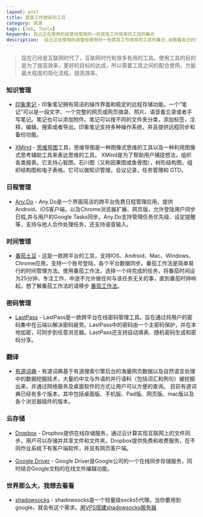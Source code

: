 ```yaml
---
layout: post
title: 提高工作效率的工具
category: 资源
tags: [Job, Tools]
keywords: 自己正在使用的或曾经使用的一些提高工作效率的工具的集合
description:  自己正在使用的或曾经使用的一些提高工作效率的工具的集合,会随着自己的不断使用不定期更新
---
```


> 现在已经是互联网时代了，互联网时代有很多有用的工具。使用工具的目的是为了提高效率，更好的目标的达成，所以需要工具之间的配合使用，方能最大程度的简化流程，提高效率。

### 知识管理

- [印象笔记](https://www.yinxiang.com/) - 印象笔记拥有简洁的操作界面和稳定的远程存储功能。一个“笔记”可以是一段文字、一个完整的网页或网页摘录、照片、语音备忘录或者手写笔记。笔记也可以添加附件。笔记可以按不同的文件夹分类，添加标签，注释，编辑，搜索或者导出。印象笔记支持多种操作系统，并且提供远程同步和备份功能。

- [XMind](http://www.xmind.net/) - [思维导图](https://zh.wikipedia.org/w/index.php?title=%E5%BF%83%E6%99%BA%E5%9B%BE&redirect=no)工具，思维导图是一种图像式思维的工具以及一种利用图像式思考辅助工具来表达思维的工具。 XMind是为了帮助用户捕捉想法，组织各类报表。它支持心智图，石川图（又称因果图或鱼骨图），树形结构图，组织结构图和电子表格。它可以做知识管理，会议记录，任务管理和 GTD。


### 日程管理

- [Any.Do](https://www.any.do/) - Any.Do是一个界面简洁的跨平台免费日程管理应用，提供Android、iOS客户端，以及Chrome浏览器扩展、网页版，允许登陆用户同步日程,并与用户的Google Tasks同步。Any.Do支持管理任务优先级、设定提醒等，支持与他人合作处理任务，还支持语音输入。

### 时间管理

- [番茄土豆](https://pomotodo.com/) - 这是一款跨平台的工具，支持IOS、Android、Mac、Windows、Chrome应用，支持一个账号登陆，各个平台数据同步。番茄工作法是简单易行的时间管理方法。使用番茄工作法，选择一个待完成的任务，将番茄时间设为25分钟，专注工作，中途不允许做任何与该任务无关的事，直到番茄时钟响起。想了解番茄工作法的请移步 [番茄工作法](https://zh.wikipedia.org/zh/%E7%95%AA%E8%8C%84%E5%B7%A5%E4%BD%9C%E6%B3%95)。

### 密码管理

- [LastPass](https://lastpass.com/zh/) - LastPass是一款跨平台在线密码管理工具。旨在通过将用户的密码集中在云端以解决密码疲劳。LastPass中的密码由一个主密码保护，并在本地加密，可同步到任意浏览器。LastPass还支持自动填表、随机密码生成和密码分享。


### 翻译

- [有道词典](http://dict.youdao.com/) - 有道词典基于有道搜索引擎后台的海量网页数据以及自然语言处理中的数据挖掘技术，大量的中文与外语的并行语料（包括词汇和例句）被挖掘出来，并通过网络服务及桌面软件的方式让用户可以方便的查询。 目前有道词典已经有多个版本，其中包括桌面版、手机版、Pad版、网页版、mac版以及各个浏览器插件的版本。

### 云存储

- [Dropbox](https://www.dropbox.com/) - Dropbox提供在线存储服务，通过云计算实现互联网上的文件同步，用户可以存储并共享文件和文件夹。Dropbox提供免费和收费服务，在不同作业系统下有客户端软件，并且有网页客户端。

- [Google Driver](https://www.google.com/drive/) - Google Driver是Google公司的一个在线同步存储服务，同时结合Google文档的在线文件编辑功能。


### 世界那么大，我想去看看

- [shadowsocks](https://shadowsocks.com/) - shadowsocks是一个轻量级socks5代理。当你要用到google，就会有这个需求。[用VPS搭建shadowsocks服务器](https://www.textarea.com/ExpectoPatronum/kexue-shangwang-yong-vps-dajian-shadowsocks-fuwuqi-265/)
